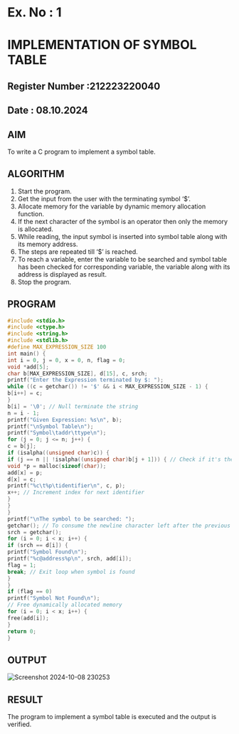 # Ex. No : 1	
# IMPLEMENTATION OF SYMBOL TABLE 
## Register Number :212223220040
## Date : 08.10.2024

## AIM   
To write a C program to implement a symbol table.

## ALGORITHM
1.	Start the program.
2.	Get the input from the user with the terminating symbol ‘$’.
3.	Allocate memory for the variable by dynamic memory allocation function.
4.	If the next character of the symbol is an operator then only the memory is allocated.
5.	While reading, the input symbol is inserted into symbol table along with its memory address.
6.	The steps are repeated till ‘$’ is reached.
7.	To reach a variable, enter the variable to be searched and symbol table has been checked for corresponding variable, the variable along with its address is displayed as result.
8.	Stop the program. 

## PROGRAM
```c
#include <stdio.h>
#include <ctype.h>
#include <string.h>
#include <stdlib.h>
#define MAX_EXPRESSION_SIZE 100
int main() {
int i = 0, j = 0, x = 0, n, flag = 0;
void *add[5];
char b[MAX_EXPRESSION_SIZE], d[15], c, srch;
printf("Enter the Expression terminated by $: ");
while ((c = getchar()) != '$' && i < MAX_EXPRESSION_SIZE - 1) {
b[i++] = c;
}
b[i] = '\0'; // Null terminate the string
n = i - 1;
printf("Given Expression: %s\n", b);
printf("\nSymbol Table\n");
printf("Symbol\taddr\ttype\n");
for (j = 0; j <= n; j++) {
c = b[j];
if (isalpha((unsigned char)c)) {
if (j == n || !isalpha((unsigned char)b[j + 1])) { // Check if it's the last
void *p = malloc(sizeof(char));
add[x] = p;
d[x] = c;
printf("%c\t%p\tidentifier\n", c, p);
x++; // Increment index for next identifier
}
}
}
printf("\nThe symbol to be searched: ");
getchar(); // To consume the newline character left after the previous input
srch = getchar();
for (i = 0; i < x; i++) {
if (srch == d[i]) {
printf("Symbol Found\n");
printf("%c@address%p\n", srch, add[i]);
flag = 1;
break; // Exit loop when symbol is found
}
}
if (flag == 0)
printf("Symbol Not Found\n");
// Free dynamically allocated memory
for (i = 0; i < x; i++) {
free(add[i]);
}
return 0;
}
```

## OUTPUT 
![Screenshot 2024-10-08 230253](https://github.com/user-attachments/assets/521a0b62-ee3a-4598-bbd9-72050ac38a19)

## RESULT
The program to implement a symbol table is executed and the output is verified.
